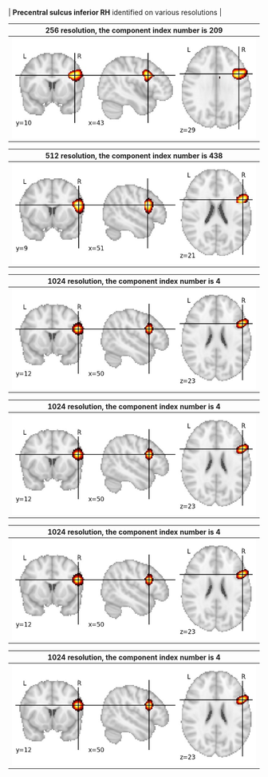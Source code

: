 


| **Precentral sulcus inferior RH** identified on various resolutions |

| 256 resolution, the component index number is 209|  
|:---:|  
| ![Component 256](../256/final/209.jpg "From component 256: Precentral sulcus inferior RH") |

| 512 resolution, the component index number is 438|  
|:---:|  
| ![Component 512](../512/final/438.jpg "From component 512: Precentral sulcus inferior RH") |

| 1024 resolution, the component index number is 4|  
|:---:|  
| ![Component 1024](../1024/final/4.jpg "From component 1024: Precentral sulcus inferior RH") |

| 1024 resolution, the component index number is 4|  
|:---:|  
| ![Component 1024](../1024/final/4.jpg "From component 1024: Precentral sulcus inferior RH") |

| 1024 resolution, the component index number is 4|  
|:---:|  
| ![Component 1024](../1024/final/4.jpg "From component 1024: Precentral sulcus inferior RH") |

| 1024 resolution, the component index number is 4|  
|:---:|  
| ![Component 1024](../1024/final/4.jpg "From component 1024: Precentral sulcus inferior RH") |